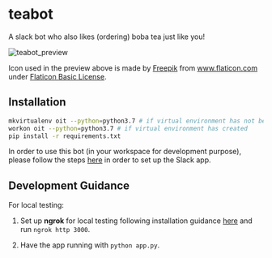 # teabot
A slack bot who also likes (ordering) boba tea just like you!

![teabot_preview](https://user-images.githubusercontent.com/17972401/62922089-6a089180-bd5f-11e9-9afe-8bff7420687b.png)

Icon used in the preview above is made by [Freepik](https://www.flaticon.com/authors/freepik) from www.flaticon.com under [Flaticon Basic License](https://file000.flaticon.com/downloads/license/license.pdf).

## Installation
```bash
mkvirtualenv oit --python=python3.7 # if virtual environment has not been created
workon oit --python=python3.7 # if virtual environment has created
pip install -r requirements.txt
```

In order to use this bot (in your workspace for development purpose), please follow the steps [here](https://github.com/slackapi/pycon/blob/master/README.rst) in order to set up the Slack app.

## Development Guidance

For local testing: 

1. Set up __ngrok__ for local testing following installation guidance [here](https://ngrok.com/) and run `ngrok http 3000`. 

2. Have the app running with `python app.py`.
